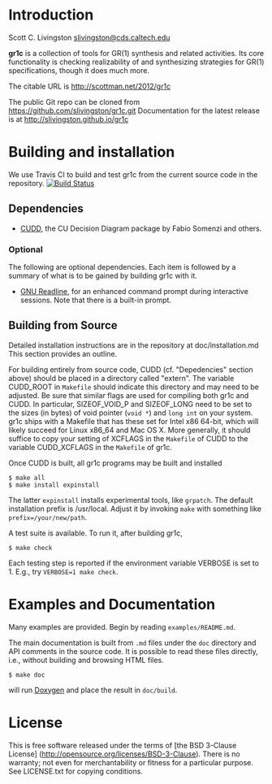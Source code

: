 Introduction
============

Scott C. Livingston  <slivingston@cds.caltech.edu>

**gr1c** is a collection of tools for GR(1) synthesis and related activities.
Its core functionality is checking realizability of and synthesizing strategies
for GR(1) specifications, though it does much more.

The citable URL is http://scottman.net/2012/gr1c

The public Git repo can be cloned from https://github.com/slivingston/gr1c.git
Documentation for the latest release is at http://slivingston.github.io/gr1c


Building and installation
=========================

We use Travis CI to build and test gr1c from the current source code in the
repository. [![Build Status](https://travis-ci.org/slivingston/gr1c.svg?branch=master)](https://travis-ci.org/slivingston/gr1c)

Dependencies
------------

- [CUDD](http://vlsi.colorado.edu/~fabio/CUDD/), the CU Decision Diagram package
  by Fabio Somenzi and others.


### Optional

The following are optional dependencies. Each item is followed by a summary of
what is to be gained by building gr1c with it.

- [GNU Readline](http://www.gnu.org/software/readline/), for an enhanced command
  prompt during interactive sessions. Note that there is a built-in prompt.


Building from Source
--------------------

Detailed installation instructions are in the repository at doc/installation.md
This section provides an outline.

For building entirely from source code, CUDD (cf. "Depedencies" section above)
should be placed in a directory called "extern".  The variable CUDD_ROOT in
`Makefile` should indicate this directory and may need to be adjusted.  Be sure
that similar flags are used for compiling both gr1c and CUDD.  In particular,
SIZEOF_VOID_P and SIZEOF_LONG need to be set to the sizes (in bytes) of void
pointer (`void *`) and `long int` on your system.  gr1c ships with a Makefile
that has these set for Intel x86 64-bit, which will likely succeed for Linux
x86_64 and Mac OS X.  More generally, it should suffice to copy your setting of
XCFLAGS in the `Makefile` of CUDD to the variable CUDD_XCFLAGS in the `Makefile`
of gr1c.

Once CUDD is built, all gr1c programs may be built and installed

    $ make all
    $ make install expinstall

The latter `expinstall` installs experimental tools, like `grpatch`.  The
default installation prefix is /usr/local.  Adjust it by invoking `make` with
something like `prefix=/your/new/path`.

A test suite is available.  To run it, after building gr1c,

    $ make check

Each testing step is reported if the environment variable VERBOSE is set to 1.
E.g., try `VERBOSE=1 make check`.


Examples and Documentation
==========================

Many examples are provided.  Begin by reading `examples/README.md`.

The main documentation is built from `.md` files under the `doc` directory and
API comments in the source code. It is possible to read these files directly,
i.e., without building and browsing HTML files.

    $ make doc

will run [Doxygen](http://www.doxygen.org) and place the result in `doc/build`.


License
=======

This is free software released under the terms of [the BSD 3-Clause License]
(http://opensource.org/licenses/BSD-3-Clause).  There is no warranty; not even
for merchantability or fitness for a particular purpose.  See LICENSE.txt for
copying conditions.
